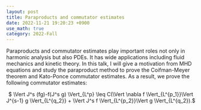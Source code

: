 ```yaml
---
layout: post
title: Paraproducts and commutator estimates
date: 2022-11-21 19:20:23 +0900
use_math: true
category: 2022-Fall
---
```

Paraproducts and commutator estimates play important roles not only in harmonic analysis but also PDEs. It has wide applications including fluid mechanics and kinetic theory. In this talk, I will give a motivation from MHD equations and study the paraproduct method to prove the Coifman-Meyer theorem and Kato-Ponce commutator estimates. 
As a result, we prove the following commutator estimates:
<center>
$ \Vert J^s (fg)-f(J^s g) \Vert_{L^p} \leq C(\Vert \nabla f \Vert_{L^{p_1}}\Vert J^{s-1} g \Vert_{L^{q_2}}  +  \Vert J^s f \Vert_{L^{p_2}}\Vert g \Vert_{L^{q_2}).$
</center>
